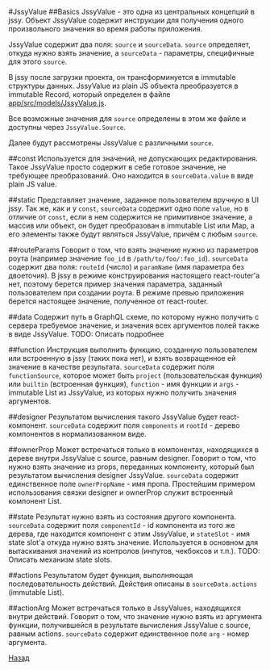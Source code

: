#JssyValue
##Basics
JssyValue - это одна из центральных концепций в jssy. Объект JssyValue содержит
инструкции для получения одного произвольного значения во время работы
приложения.

JssyValue содержит два поля: `source` и `sourceData`. `source` определяет,
откуда нужно взять значение, а `sourceData` - параметры, специфичные для этого
`source`.

В jssy после загрузки проекта, он трансформинуется в immutable структуры
данных. JssyValue из plain JS объекта преобразуется в immutable Record, который
определен в файле [app/src/models/JssyValue.js](../app/src/models/JssyValue.js).

Все возможные значения для `source` определены в этом же файле и доступны через
`JssyValue.Source`.

Далее будут рассмотрены JssyValue с различными `source`.

##const
Используется для значений, не допускающих редактирования.
Такое JssyValue просто содержит в себе готовое значение, не требующее
преобразований. Оно находится в `sourceData.value` в виде plain JS value.

##static
Представляет значение, заданное пользователем вручную в UI jssy.
Так же, как и у `const`, `sourceData` содержит одно поле `value`, но в отличие
от `const`, если в нем содержится не примитивное значение, а массив или объект,
он будет преобразован в immutable List или Map, а его элементы также будут
являться JssyValue, причём с любым `source`.

##routeParams
Говорит о том, что взять значение нужно из параметров роута (например значение
`foo_id` в `/path/to/foo/:foo_id`). `sourceData` содержит два поля: `routeId`
(число) и `paramName` (имя параметра без двоеточия). В jssy в режиме
конструирования настоящего react-router'а нет, поэтому берется пример значения
параметра, заданный пользователем при создании роута. В режиме превью
приложения берется настоящее значение, полученное от react-router.

##data
Содержит путь в GraphQL схеме, по которому нужно получить с сервера требуемое
значение, и значения всех аргументов полей также в виде JssyValue.
TODO: Описать подробнее

##function
Инструкция выполнить функцию, созданную пользователем или встроенную в jssy
(таких пока нет), и взять возвращенное ей значение в качестве результата.
`sourceData` содержит поля `functionSource`, которое может быть `project`
(пользовательская функция) или `builtin` (встроенная функция), `function` -
имя функции и `args` - immutable List из JssyValue, из которых нужно получить
значения аргументов.

##designer
Результатом вычисления такого JssyValue будет react-компонент. `sourceData`
содержит поля `components` и `rootId` - дерево компонентов в нормализованном
виде.

##ownerProp
Может встречаться только в компонентах, находящихся в дереве внутри JssyValue с
source, равным designer. Говорит о том, что нужно взять значение из props,
переданных компоненту, который был результатом вычисления designer JssyValue.
`sourceData` содержит единственное поле `ownerPropName` - имя пропа.
Простейшим примером использования связки designer и ownerProp служит встроенный
компонент List.

##state
Результат нужно взять из состояния другого компонента. `sourceData` содержит
поля `componentId` - id компонента из того же дерева, где находится компонент
с этим JssyValue, и `stateSlot` - имя state slot'а откуда нужно взять значение.
Используется в основном для вытаскивания значений из контролов (инпутов,
чекбоксов и т.п.).
TODO: Описать механизм state slots.

##actions
Результатом будет функция, выполняющая последовательность действий. Действия
описаны в `sourceData.actions` (immutable List).

##actionArg
Может встречаться только в JssyValues, находящихся внутри действий. Говорит о
том, что значение нужно взять из аргумента функции, получившейся в результате
вычисления JssyValue с source, равным actions. `sourceData` содержит
единственное поле `arg` - номер аргумента.


[Назад](./index.md)
